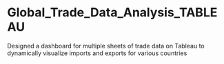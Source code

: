# Global_Trade_Data_Analysis_TABLEAU
Designed a dashboard for multiple sheets of trade data on Tableau to dynamically visualize imports and exports for various countries
